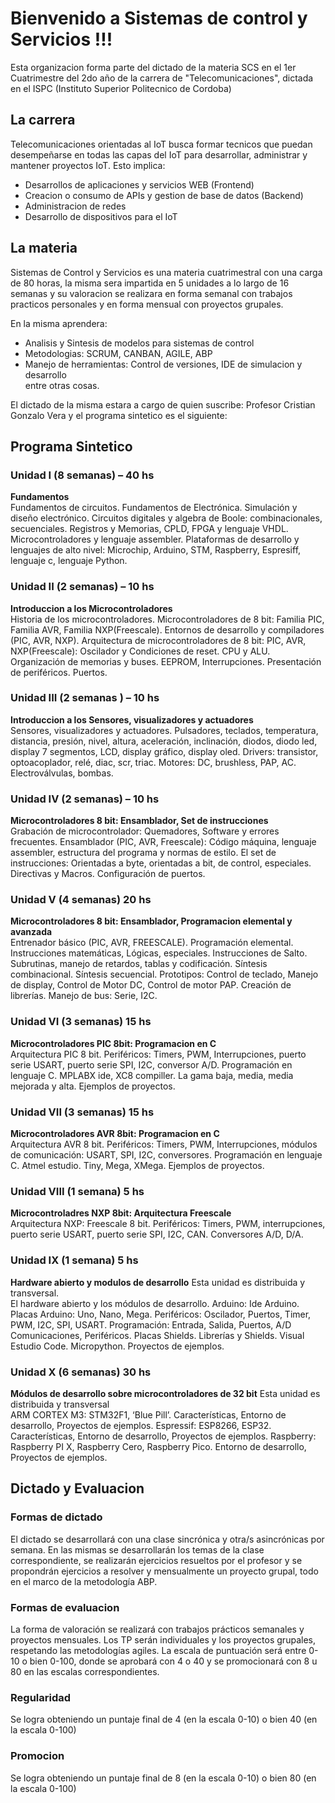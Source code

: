 # Bienvenido a Sistemas de control y Servicios !!!  
Esta organizacion forma parte del dictado de la materia SCS en el 1er Cuatrimestre del 2do año de la carrera de "Telecomunicaciones", dictada en el ISPC (Instituto Superior Politecnico de Cordoba)  

## La carrera  
Telecomunicaciones orientadas al IoT busca formar tecnicos que puedan desempeñarse en todas las capas del IoT para desarrollar, administrar y mantener proyectos IoT. Esto implica:  
* Desarrollos de aplicaciones y servicios WEB (Frontend)
* Creacion o consumo de APIs y gestion de base de datos (Backend)
* Administracion de redes
* Desarrollo de dispositivos para el IoT  
  
## La materia  
Sistemas de Control y Servicios es una materia cuatrimestral con una carga de 80 horas, la misma sera impartida en 5 unidades a lo largo de 16 semanas y su valoracion se realizara en forma semanal con trabajos practicos personales y en forma mensual con proyectos grupales. 

En la misma aprendera:  
* Analisis y Sintesis de modelos para sistemas de control  
* Metodologias: SCRUM, CANBAN, AGILE, ABP  
* Manejo de herramientas: Control de versiones, IDE de simulacion y desarrollo  
entre otras cosas.  
  
El dictado de la misma estara a cargo de quien suscribe: Profesor Cristian Gonzalo Vera  y el programa sintetico es el siguiente:  
## Programa Sintetico  
### Unidad I (8 semanas) – 40 hs  
**Fundamentos**  
Fundamentos de circuitos. Fundamentos de Electrónica. Simulación y diseño electrónico. Circuitos digitales y algebra de Boole: combinacionales, secuenciales. Registros y Memorias, CPLD, FPGA y lenguaje VHDL. Microcontroladores y lenguaje assembler. Plataformas de desarrollo y lenguajes de alto nivel: Microchip, Arduino, STM, Raspberry, Espresiff, lenguaje c, lenguaje Python.  
### Unidad II (2 semanas) – 10 hs  
**Introduccion a los Microcontroladores**  
Historia de los microcontroladores. Microcontroladores de 8 bit: Familia PIC, Familia AVR, Familia NXP(Freescale). Entornos de desarrollo y compiladores (PIC, AVR, NXP). Arquitectura de microcontroladores de 8 bit: PIC, AVR, NXP(Freescale): Oscilador y Condiciones de reset. CPU y ALU. Organización de memorias y buses. EEPROM, Interrupciones. Presentación de periféricos. Puertos.  
### Unidad III (2 semanas ) – 10 hs  
**Introduccion a los Sensores, visualizadores y actuadores**  
Sensores, visualizadores y actuadores. Pulsadores, teclados, temperatura, distancia, presión, nivel, altura, aceleración, inclinación, diodos, diodo led, display 7 segmentos, LCD, display gráfico, display oled. Drivers: transistor, optoacoplador, relé, diac, scr, triac. Motores: DC, brushless, PAP, AC. Electroválvulas, bombas.  
### Unidad IV (2 semanas) – 10 hs  
**Microcontroladores 8 bit: Ensamblador, Set de instrucciones**  
Grabación de microcontrolador: Quemadores, Software y errores frecuentes. Ensamblador (PIC, AVR, Freescale): Código máquina, lenguaje assembler, estructura del programa y normas de estilo. El set de instrucciones: Orientadas a byte, orientadas a bit, de control, especiales. Directivas y Macros. Configuración de puertos. 
### Unidad V (4 semanas) 20 hs  
**Microcontroladores 8 bit: Ensamblador, Programacion elemental y avanzada**  
Entrenador básico (PIC, AVR, FREESCALE). Programación elemental. Instrucciones matemáticas, Lógicas, especiales. Instrucciones de Salto. Subrutinas, manejo de retardos, tablas y codificación. Síntesis combinacional. Síntesis secuencial. Prototipos: Control de teclado, Manejo de display, Control de Motor DC, Control de motor PAP. Creación de librerías. Manejo de bus: Serie, I2C.   
### Unidad VI (3 semanas) 15 hs  
**Microcontroladores PIC 8bit: Programacion en C**  
Arquitectura PIC 8 bit. Periféricos: Timers, PWM, Interrupciones, puerto serie USART, puerto serie SPI, I2C, conversor A/D. Programación en lenguaje C. MPLABX ide, XC8 compiller. La gama baja, media, media mejorada y alta. Ejemplos de proyectos. 
### Unidad VII (3 semanas) 15 hs   
**Microcontroladores AVR 8bit: Programacion en C**  
Arquitectura AVR 8 bit. Periféricos: Timers, PWM, Interrupciones, módulos de comunicación: USART, SPI, I2C, conversores. Programación en lenguaje C. Atmel estudio. Tiny, Mega, XMega. Ejemplos de proyectos. 
### Unidad VIII (1 semana) 5 hs  
**Microcontroladres NXP 8bit: Arquitectura Freescale**  
Arquitectura NXP: Freescale 8 bit. Periféricos: Timers, PWM, interrupciones, puerto serie USART, puerto serie SPI, I2C, CAN. Conversores A/D, D/A. 
### Unidad IX (1 semana) 5 hs  
**Hardware abierto y modulos de desarrollo** Esta unidad es distribuida y transversal.  
El hardware abierto y los módulos de desarrollo. Arduino: Ide Arduino. Placas Arduino: Uno, Nano, Mega. Periféricos: Oscilador, Puertos, Timer, PWM, I2C, SPI, USART. Programación: Entrada, Salida, Puertos, A/D Comunicaciones, Periféricos. Placas Shields.  Librerías y Shields. Visual Estudio Code.  Micropython.  Proyectos de ejemplos.  
### Unidad X (6 semanas) 30 hs  
**Módulos de desarrollo sobre microcontroladores de 32 bit** Esta unidad es distribuida y transversal  
ARM CORTEX M3: STM32F1, ‘Blue Pill’. Características, Entorno de desarrollo, Proyectos de ejemplos. 
Espressif: ESP8266, ESP32.  Características, Entorno de desarrollo, Proyectos de ejemplos. 
Raspberry: Raspberry PI X, Raspberry Cero, Raspberry Pico. Entorno de desarrollo, Proyectos de ejemplos.  

## Dictado y Evaluacion  
### Formas de dictado  
El dictado se desarrollará con una clase sincrónica y otra/s asincrónicas por semana. En las mismas se desarrollarán los temas de la clase correspondiente, se realizarán ejercicios resueltos por el profesor y se propondrán ejercicios a resolver y mensualmente un proyecto grupal, todo en el marco de la metodología ABP.  

### Formas de evaluacion  
La forma de valoración se realizará con trabajos prácticos semanales y proyectos mensuales. Los TP serán individuales y los proyectos grupales, respetando las metodologías agiles. La escala de puntuación será entre 0-10 o bien 0-100, donde se aprobará con 4 o 40 y se promocionará con 8 u 80 en las escalas correspondientes.  

### Regularidad  
Se logra obteniendo un puntaje final de 4 (en la escala 0-10) o bien 40 (en la escala 0-100)  

### Promocion  
Se logra obteniendo un puntaje final de 8 (en la escala 0-10) o bien 80 (en la escala 0-100)  
